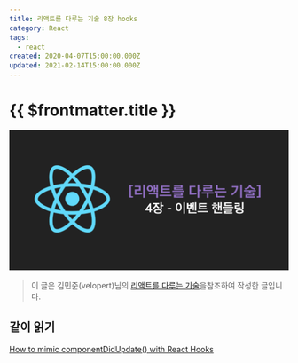 ```yaml
---
title: 리액트를 다루는 기술 8장 hooks
category: React
tags:
  - react
created: 2020-04-07T15:00:00.000Z
updated: 2021-02-14T15:00:00.000Z
---
```


# {{ $frontmatter.title }}

![react-technique-8-hooks-image-0](./images/react-technique-8-hooks-image-0.png)

> 이 글은 김민준(velopert)님의 [리액트를 다루는 기술](http://www.yes24.com/Product/Goods/78233628?Acode=101)을참조하여 작성한 글입니다.

## 같이 읽기

[How to mimic componentDidUpdate() with React Hooks](https://dev.to/savagepixie/how-to-mimic-componentdidupdate-with-react-hooks-3j8c)
